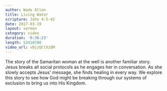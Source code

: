 ```yaml
---
author: Wade Allen
title: Living Water
scripture: John 4:5-42
date: 2017-03-19
layout: sermon
category: video
duration: '0:36:23' 
length: 52410780
video_url: vDjzQCtXzQM
---
```


The story of the Samaritan woman at the well is another familiar story. Jesus breaks all social protocols as he engages her in conversation. As she slowly accepts Jesus' message, she finds healing in every way. We explore this story to see how God might be breaking through our systems of exclusion to bring us into His Kingdom.

